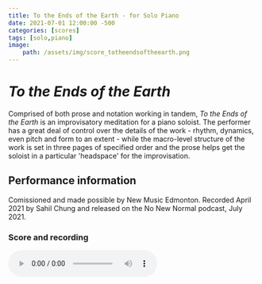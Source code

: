 ```yaml
---
title: To the Ends of the Earth - for Solo Piano
date: 2021-07-01 12:00:00 -500
categories: [scores]
tags: [solo,piano]
image:
    path: /assets/img/score_totheendsoftheearth.png
---
```


# *To the Ends of the Earth*

Comprised of both prose and notation working in tandem, *To the Ends of the Earth* is an improvisatory meditation for a piano soloist. The performer has a great deal of control over the details of the work - rhythm, dynamics, even pitch and form to an extent - while the macro-level structure of the work is set in three pages of specified order and the prose helps get the soloist in a particular 'headspace' for the improvisation. 

## Performance information

Comissioned and made possible by New Music Edmonton. Recorded April 2021 by Sahil Chung and released on the No New Normal podcast, July 2021. 

### Score and recording

<audio controls>
  <source src="/assets/audio/audio_totheendsoftheearth.mp3" type="audio/mpeg">
Your browser does not support the audio element.
</audio> 

<object data="{{ site.url }}{{ site.baseurl }}/assets/pdf/pdf_totheendsoftheearth.pdf" width="700" height="900" type="application/pdf"></object>
